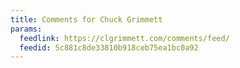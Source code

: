 ```yaml
---
title: Comments for Chuck Grimmett
params:
  feedlink: https://clgrimmett.com/comments/feed/
  feedid: 5c881c8de33810b918ceb75ea1bc0a92
---
```

